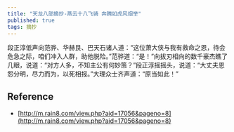 ```yaml
---
title: "天龙八部摘抄-燕云十八飞骑 奔腾如虎风烟举"
published: true
tags: 摘抄
---
```


段正淳低声向范骅、华赫艮、巴天石诸人道：“这位萧大侠与我有救命之恩，待会危急之际，咱们冲入人群，助他脱险。”范骅道：“是！”向拔刃相向的数千豪杰瞧了几眼，说道：“对方人多，不知主公有何妙策？”段正淳摇摇头，说道：“大丈夫恩怨分明，尽力而为，以死相报。”大理众士齐声道：“原当如此！”

## Reference

- [http://m.rain8.com/view.php?aid=17056&pageno=8](http://m.rain8.com/view.php?aid=17056&pageno=8)